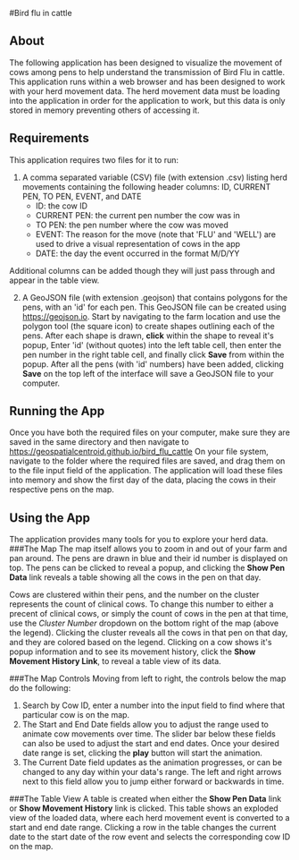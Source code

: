 #Bird flu in cattle

## About

The following application has been designed to visualize the movement of cows among pens
to help understand the transmission of Bird Flu in cattle. This application runs within a web browser and has been designed to work with your herd movement data.
The herd movement data must be loading into the application in order for the application to work, but this data is only stored in memory preventing others
of accessing it.

## Requirements
This application requires two files for it to run:

1. A comma separated variable (CSV) file (with extension .csv) listing herd movements containing the following
   header columns: ID, CURRENT PEN, TO PEN, EVENT, and DATE
   - ID: the cow ID
   - CURRENT PEN: the current pen number the cow was in
   - TO PEN: the pen number where the cow was moved
   - EVENT: The reason for the move (note that 'FLU' and 'WELL') are used to drive a visual representation of cows in the app
   - DATE: the day the event occurred in the format M/D/YY
    
Additional columns can be added though they will just pass through and appear in the table view.
    
2. A GeoJSON file (with extension .geojson) that contains polygons for the pens, with an 'id' for each pen.
This GeoJSON file can be created using https://geojson.io. Start by navigating to the farm location
   and use the polygon tool (the square icon) to create shapes outlining each of the pens.
   After each shape is drawn, **click** within the shape to reveal it's popup, 
   Enter 'id' (without quotes) into the left table cell, then enter the pen number in the right table cell,
   and finally click **Save** from within the popup.
   After all the pens (with 'id' numbers) have been added, clicking **Save** on the top left of the interface 
   will save a GeoJSON file to your computer. 
   
## Running the App
Once you have both the required files on your computer, make sure they are saved in the same directory and then navigate to https://geospatialcentroid.github.io/bird_flu_cattle 
On your file system, navigate to the folder where the required files are saved, and drag them on to the file input field of the application. 
The application will load these files into memory and show the first day of the data, placing the cows in their respective pens on the map.

## Using the App
The application provides many tools for you to explore your herd data.
###The Map
The map itself allows you to zoom in and out of your farm and pan around.
The pens are drawn in blue and their id number is displayed on top. The pens can be clicked to reveal a popup, 
and clicking the **Show Pen Data** link reveals a table showing all the cows in the pen on that day.

Cows are clustered within their pens, and the number on the cluster represents the count of clinical cows. 
To change this number to either a precent of clinical cows, or simply the count of cows in the pen at that time, 
use the *Cluster Number* dropdown on the bottom right of the map (above the legend).
Clicking the cluster reveals all the cows in that pen on that day, and they are colored based on the legend.
Clicking on a cow shows it's popup information and to see its movement history, click the **Show Movement History Link**, to reveal a table view of its data.

###The Map Controls
Moving from left to right, the controls below the map do the following:
1. Search by Cow ID, enter a number into the input field to find where that particular cow is on the map.
2. The Start and End Date fields allow you to adjust the range used to animate cow movements over time. 
   The slider bar below these fields can also be used to adjust the start and end dates. 
   Once your desired date range is set, clicking the **play** button will start the animation.
3. The Current Date field updates as the animation progresses, or can be changed to any day within your data's range. 
   The left and right arrows next to this field allow you to jump either forward or backwards in time.

###The Table View
A table is created when either the **Show Pen Data** link or **Show Movement History** link is clicked. 
This table shows an exploded view of the loaded data, where each herd movement event is converted to a start and end date range.
Clicking a row in the table changes the current date to the start date of the row event and selects the corresponding cow ID on the map.